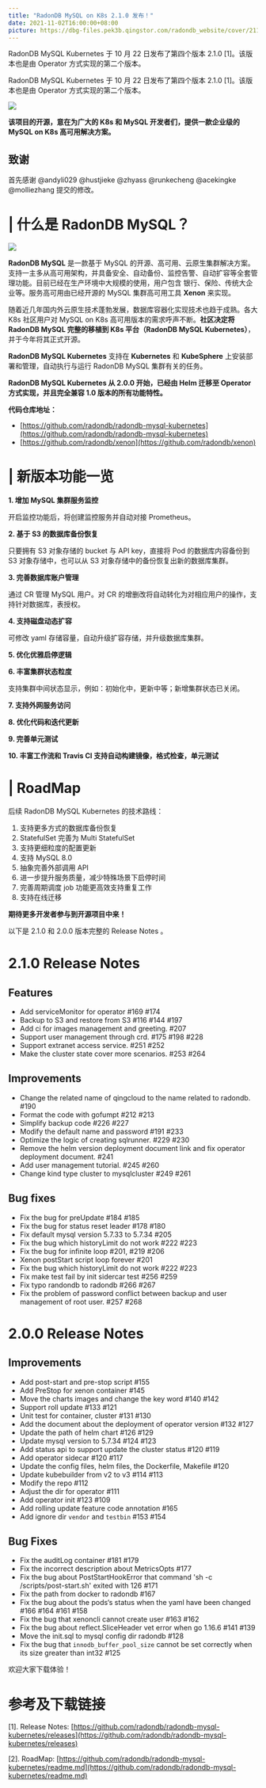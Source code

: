 ```yaml
---
title: "RadonDB MySQL on K8s 2.1.0 发布！"
date: 2021-11-02T16:00:00+08:00
picture: https://dbg-files.pek3b.qingstor.com/radondb_website/cover/211102.png
---
```

RadonDB MySQL Kubernetes 于 10 月 22 日发布了第四个版本 2.1.0 [1]。该版本也是由 Operator 方式实现的第二个版本。
<!--more-->
RadonDB MySQL Kubernetes 于 10 月 22 日发布了第四个版本 2.1.0 [1]。该版本也是由 Operator 方式实现的第二个版本。

![](https://dbg-files.pek3b.qingstor.com/radondb_website/news/211102_RadonDB%20MySQL%20on%20K8s%202.1.0%20%E5%8F%91%E5%B8%83%EF%BC%81/1.jpg)

**该项目的开源，意在为广大的 K8s 和 MySQL 开发者们，提供一款企业级的 MySQL on K8s 高可用解决方案。**

## 致谢

首先感谢 @andyli029 @hustjieke @zhyass @runkecheng @acekingke @molliezhang 提交的修改。

# | 什么是 RadonDB MySQL？

![](https://dbg-files.pek3b.qingstor.com/radondb_website/news/211102_RadonDB%20MySQL%20on%20K8s%202.1.0%20%E5%8F%91%E5%B8%83%EF%BC%81/2.jpg)

**RadonDB MySQL** 是一款基于 MySQL 的开源、高可用、云原生集群解决方案。支持一主多从高可用架构，并具备安全、自动备份、监控告警、自动扩容等全套管理功能。目前已经在生产环境中大规模的使用，用户包含 银行、保险、传统大企业等。服务高可用由已经开源的 MySQL 集群高可用工具 **Xenon** 来实现。

随着近几年国内外云原生技术蓬勃发展，数据库容器化实现技术也趋于成熟。各大 K8s 社区用户对 MySQL on K8s 高可用版本的需求呼声不断。**社区决定将 RadonDB MySQL 完整的移植到 K8s 平台（RadonDB MySQL Kubernetes）**，并于今年将其正式开源。

**RadonDB MySQL Kubernetes** 支持在 **Kubernetes** 和 **KubeSphere** 上安装部署和管理，自动执行与运行 RadonDB MySQL 集群有关的任务。

**RadonDB MySQL Kubernetes 从 2.0.0 开始，已经由 Helm 迁移至 Operator 方式实现，并且完全兼容 1.0 版本的所有功能特性。**

**代码仓库地址：**

* [https://github.com/radondb/radondb-mysql-kubernetes](https://github.com/radondb/radondb-mysql-kubernetes)
* [https://github.com/radondb/xenon](https://github.com/radondb/xenon)
# | 新版本功能一览

**1. 增加 MySQL 集群服务监控**

开启监控功能后，将创建监控服务并自动对接 Prometheus。

**2. 基于 S3 的数据库备份恢复**

只要拥有 S3 对象存储的 bucket 与 API key，直接将 Pod 的数据库内容备份到 S3 对象存储中，也可以从 S3 对象存储中的备份恢复出新的数据库集群。

**3. 完善数据库账户管理**

通过 CR 管理 MySQL 用户。对 CR 的增删改将自动转化为对相应用户的操作，支持针对数据库，表授权。

**4. 支持磁盘动态扩容**

可修改 yaml 存储容量，自动升级扩容存储，并升级数据库集群。

**5. 优化优雅启停逻辑**

**6. 丰富集群状态粒度**

支持集群中间状态显示，例如：初始化中，更新中等；新增集群状态已关闭。

**7. 支持外网服务访问**

**8. 优化代码和迭代更新**

**9. 完善单元测试**

**10. 丰富工作流和 Travis CI 支持自动构建镜像，格式检查，单元测试**

# | RoadMap

后续 RadonDB MySQL Kubernetes 的技术路线：

1. 支持更多方式的数据库备份恢复
2. StatefulSet 完善为 Multi StatefulSet
3. 支持更细粒度的配置更新
4. 支持 MySQL 8.0
5. 抽象完善外部调用 API
6. 进一步提升服务质量，减少特殊场景下启停时间
7. 完善周期调度 job 功能更高效支持重复工作
8. 支持在线迁移

**期待更多开发者参与到开源项目中来！**

以下是 2.1.0 和 2.0.0 版本完整的 Release Notes 。

# 2.1.0 Release Notes

## Features

* Add serviceMonitor for operator #169 #174
* Backup to S3 and restore from S3 #116 #144 #197
* Add ci for images management and greeting. #207
* Support user management through crd. #175 #198 #228
* Support extranet access service. #251 #252
* Make the cluster state cover more scenarios. #253 #264
## Improvements

* Change the related name of qingcloud to the name related to radondb. #190
* Format the code with gofumpt #212 #213
* Simplify backup code #226 #227
* Modify the default name and password #191 #233
* Optimize the logic of creating sqlrunner. #229 #230
* Remove the helm version deployment document link and fix operator deployment document. #241
* Add user management tutorial. #245 #260
* Change kind type cluster to mysqlcluster #249 #261

## Bug fixes

* Fix the bug for preUpdate #184 #185
* Fix the bug for status reset leader #178 #180
* Fix default mysql version 5.7.33 to 5.7.34 #205
* Fix the bug which historyLimit do not work #222 #223
* Fix the bug for infinite loop #201, #219 #206
* Xenon postStart script loop forever #201
* Fix the bug which historyLimit do not work #222 #223
* Fix make test fail by init sidercar test #256 #259
* Fix typo randondb to radondb #266 #267
* Fix the problem of password conflict between backup and user management of root user. #257 #268

# 2.0.0 Release Notes

## Improvements

* Add post-start and pre-stop script #155
* Add PreStop for xenon container #145
* Move the charts images and change the key word #140 #142
* Support roll update #133 #121
* Unit test for container, cluster #131 #130
* Add the document about the deployment of operator version #132 #127
* Update the path of helm chart #126 #129
* Update mysql version to 5.7.34 #124 #123
* Add status api to support update the cluster status #120 #119
* Add operator sidecar #120 #117
* Update the config files, helm files, the Dockerfile, Makefile #120
* Update kubebuilder from v2 to v3 #114 #113
* Modify the repo #112
* Adjust the dir for operator #111
* Add operator init #123 #109
* Add rolling update feature code annotation #165
* Add ignore dir `vendor` and `testbin` #153 #154

## Bug Fixes

* Fix the auditLog container #181 #179
* Fix the incorrect description about MetricsOpts #177
* Fix the bug about PostStartHookError that command 'sh -c /scripts/post-start.sh' exited with 126 #171
* Fix the path from docker to radondb #167
* Fix the bug about the pods‘s status when the yaml have been changed #166 #164 #161 #158
* Fix the bug that xenoncli cannot create user #163 #162
* Fix the bug about reflect.SliceHeader vet error when go 1.16.6 #141 #139
* Move the init.sql to mysql config dir radondb #128
* Fix the bug that `innodb_buffer_pool_size` cannot be set correctly when its size greater than int32 #125

欢迎大家下载体验！

# 参考及下载链接

[1]. Release Notes: [https://github.com/radondb/radondb-mysql-kubernetes/releases](https://github.com/radondb/radondb-mysql-kubernetes/releases)

[2]. RoadMap: [https://github.com/radondb/radondb-mysql-kubernetes/readme.md](https://github.com/radondb/radondb-mysql-kubernetes/readme.md)


